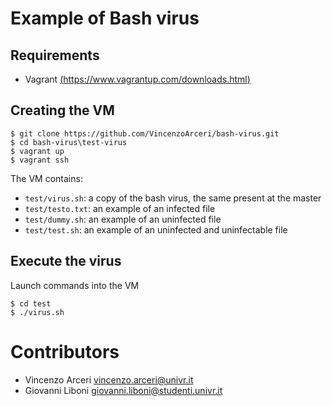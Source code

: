 # Example of Bash virus 
## Requirements
- Vagrant [(https://www.vagrantup.com/downloads.html)]((https://www.vagrantup.com/downloads.html))

## Creating the VM
```
$ git clone https://github.com/VincenzoArceri/bash-virus.git
$ cd bash-virus\test-virus
$ vagrant up
$ vagrant ssh
```

The VM contains:
- `test/virus.sh`: a copy of the bash virus, the same present at the master
- `test/testo.txt`: an example of an infected file
- `test/dummy.sh`: an example of an uninfected file
- `test/test.sh`: an example of an uninfected and uninfectable file

## Execute the virus
Launch commands into the VM
```
$ cd test
$ ./virus.sh
```

# Contributors
- Vincenzo Arceri vincenzo.arceri@univr.it 
- Giovanni Liboni giovanni.liboni@studenti.univr.it
